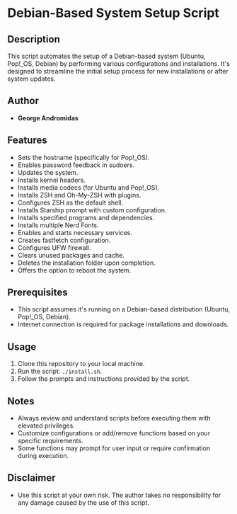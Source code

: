 # Debian-Based System Setup Script

## Description
This script automates the setup of a Debian-based system (Ubuntu, Pop!_OS, Debian) by performing various configurations and installations. It's designed to streamline the initial setup process for new installations or after system updates.

## Author
- **George Andromidas**

## Features
- Sets the hostname (specifically for Pop!_OS).
- Enables password feedback in sudoers.
- Updates the system.
- Installs kernel headers.
- Installs media codecs (for Ubuntu and Pop!_OS).
- Installs ZSH and Oh-My-ZSH with plugins.
- Configures ZSH as the default shell.
- Installs Starship prompt with custom configuration.
- Installs specified programs and dependencies.
- Installs multiple Nerd Fonts.
- Enables and starts necessary services.
- Creates fastfetch configuration.
- Configures UFW firewall.
- Clears unused packages and cache.
- Deletes the installation folder upon completion.
- Offers the option to reboot the system.

## Prerequisites
- This script assumes it's running on a Debian-based distribution (Ubuntu, Pop!_OS, Debian).
- Internet connection is required for package installations and downloads.

## Usage
1. Clone this repository to your local machine.
2. Run the script: `./install.sh`.
3. Follow the prompts and instructions provided by the script.

## Notes
- Always review and understand scripts before executing them with elevated privileges.
- Customize configurations or add/remove functions based on your specific requirements.
- Some functions may prompt for user input or require confirmation during execution.

## Disclaimer
- Use this script at your own risk. The author takes no responsibility for any damage caused by the use of this script.
